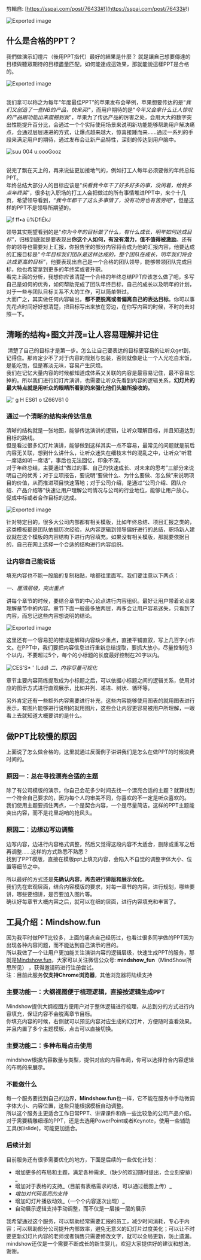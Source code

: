 剪輯自: [https://sspai.com/post/76433#!](https://sspai.com/post/76433#!)

![Exported image](Exported%20image%2020241106113142-0.jpeg)

## 什么是合格的PPT？

我們做演示幻燈片（後用PPT指代）最好的結果是什麼？ 就是讓自己想要傳達的目標與聽眾期待的目標盡量匹配，如何能達成這效果，那就能說這樣PPT是合格的。

![Exported image](Exported%20image%2020241106113144-1.jpeg)

   
我们拿可以称之为每年“年度最佳PPT”的苹果发布会举例，苹果想要传达的是“_我们又创造了一些NB的产品，快来买!_"，而用户期待的是“_今年又会拿什么让人惊叹的产品跟功能出来震撼到我_”，苹果为了传达产品的厉害之处，会用大大的数字突出性能提升百分比，会通过一个个实际使用场景来说明新功能能够帮助用户解决痛点，会通过层层递进的方式，让爆点越来越大，惊喜接踵而来……通过一系列的手段来满足用户的期待，通过发布会让新产品特性，深刻的传达到用户脑中。

![suu 004 u:oooGooz ](Exported%20image%2020241106113148-2.jpeg)

   
说完了飘在天上的，再来说些更加接地气的，例如打工人每年必须要做的年终总结PPT。  
年终总结大部分人的目标应该是“_快看我今年干了好多好多的事，没闲着，给我多点年终奖_”，很多初入职场的打工人会把做过的所有事情堆进PPT中，来个十几页，希望领导看到，“_我今年都干了这么多事情了，没有功劳也有苦劳吧_”，但是这样的PPT不是领导所期望的。

![f ff•a ü%DfiÉkJ ](Exported%20image%2020241106113150-3.jpeg)

领导其实期望看到的是“_你为今年的目标做了什么，有什么成长，明年如何达成目标”_，归根到底就是要表现出**你这个人如何，有没有潜力，值不值得被激励**。还有你的领导也需要对上汇报，你报告里的部分内容将会成为他的汇报内容，他要达成的汇报目标是“_今年目标我们团队是这样达成的，整个团队在成长，明年我们将会达成更高的目标”_，他要表现出自己是一个合格的团队领导，能够带领团队完成目标，他也希望拿到更多的年终奖或者升职。  
看完上面的分析，我想你应该清楚一个合格的年终总结PPT应该怎么做了吧，多写自己是如何的优秀，如何帮助完成了团队年终目标，自己的成长以及明年的计划，对于一些与团队目标关系不大的工作，可以简单带过。  
大而广之，其实做任何内容输出，**都不要脱离或者偏离自己的表达目标**。你可以事先花点时间好好想清楚，把目标写出来放在旁边，在你写内容的时候，不时的去对照一下。

## 清晰的结构+图文并茂=让人容易理解并记住

 清楚了自己的目标才是第一步。怎么让自己要表达的目标更容易的让听众get到，记得住。那肯定少不了对于内容的规划与包装，否则就像是让一个人光吃白米饭，是能吃饱，但是寡淡无味，容易产生厌烦。  
我们在记忆大量内容的时候都知道成体系又关联的内容是最容易记住，最不容易忘掉的。所以我们进行幻灯片演讲，也需要让听众先看到内容的逻辑关系，**幻灯片的最大特点就是用听众的眼睛所看到的来强化他们头脑所接收的。**

![' g H ES61 o tZ66V61 0 ](Exported%20image%2020241106113151-4.jpeg)

### 通过一个清晰的结构来传达信息

清晰的结构就是一张地图，能够传达演讲的逻辑，让听众理解目标，并且知道达到目标的路线。  
但是看过很多幻灯片演讲，能够做到这样其实一点不容易，最常见的问题就是前后内容无关联，想到什么讲什么，让听众迷失在细枝末节的混乱之中，让听众“听君一席话如听一席话”，事后也无法回忆，印象不深。  
对于年终总结，主要通过“做过的事、自己的快速成长、对未来的思考”三部分来说明自己的优秀；对于立项报告，要说明“要做什么、为什么要做、怎么做”来说明项目的价值，从而推进项目快速落地；对于公司介绍，是通过“公司介绍、团队介绍、产品介绍等”快速让用户理解公司情况与公司的行业地位，能够让用户放心，促成中标或者合作目标的达成。

![Exported image](Exported%20image%2020241106113153-5.jpeg)

针对特定目的，很多大公司内部都有相关模版，比如年终总结、项目汇报之类的，这类模板都是团队依据历次经验，从内容逻辑到领导偏好进行的总结，职场新人建议就在这个模板的内容结构下进行内容填充。如果没有相关模版，那就要依据目的，自己在网上选择一个合适的结构进行内容组织。

### 让内容自己能说话

填充内容也不能一股脑的复制粘贴，啥都往里面写。我们要注意以下两点：

_一、厘清层级，突出重点_

讲每个章节的时候，要结合章节的中心论点进行内容组织。最好让用户带着论点来理解章节中的内容。章节下面一般最多放两层，再多会让用户容易迷失，只看到了内容，而忘记这些内容想说明的结论。

![Exported image](Exported%20image%2020241106113154-6.jpeg)

这里还有一个容易犯的错误是解释内容缺少重点，直接平铺直叙，写上几百字小作文。在PPT中，我们要把内容信息进行重新总结提取，要抓大放小，尽量控制在3个以内，不要超过5个，每个的小标题的长度最好控制在20字以内。

![CES'S* ' (Ldd) ](Exported%20image%2020241106113156-7.jpeg) _二、内容尽量可视化_

章节主要内容简练提取成为小标题之后，可以依据小标题之间的逻辑关系，使用对应的图示方式进行直观展示，比如并列、递进、树状、循环等。

另外肯定还有一些额外内容需要进行补充，这些内容能够使用图表的就用图表进行表示，有图片能够进行说明的就用图片，这些会让内容更容易被用户所理解，一眼看上去就知道大概要讲的是什么。

## 做PPT比较慢的原因

上面说了怎么做合格的，这里就通过反面例子讲讲我们是怎么在做PPT的时候浪费时间的。

### 原因一：总在寻找漂亮合适的主题

除了有公司模版的演示，你自己会花多少时间去找一个漂亮合适的主题？就算找到一个符合自己要求的，因为每个人的审美不同，你喜欢的不一定是听众喜欢的。  
我们使用主题要抓住两点，一个是契合内容，一个是尽量简洁。这样的PPT主题能突出内容，而不是花里胡哨的抢风头。

### 原因二：边想边写边调整

边写内容，边进行内容格式调整，然后又觉得这段内容不太适合，删除或重写之后再调整……这样的方式熟悉不熟悉？  
找到了PPT模版，直接在模版ppt上填充内容，会陷入不自觉的调整字体大小、位置等细节之中。

所以最好的方式还是**先确认内容，再去进行排版和展示优化**。  
我们先在宏观层面，结合内容模版的要求，对每一章节的内容，进行规划，哪些要讲，哪些要细讲，是否要加入图片等。  
确认好每章节大概内容之后，就可以在细的层面，进行内容填充和丰富了。

## 工具介绍：Mindshow.fun

因为我平时做PPT比较多，上面的痛点自己经历过，也看过很多同学做的PPT因为出现各种内容问题，而不能达到自己演示的目的。  
所以我做了一个让用户更加能关注演讲内容的逻辑层级，快速生成PPT的服务，那就是[Mindshow.fun](https://sspai.com/link?target=https%3A%2F%2Fwww.mindshow.fun%2F)，大家可以关注微信公众号: **mindshow_fun**（MindShow所思所见） ，获得邀请码进行注册尝试。  
注：目前此服务**仅支持Chrome浏览器**，其他浏览器将陆续支持

### 主要功能一：大纲视图便于梳理逻辑，直接按逻辑生成PPT

Mindshow提供大纲视图方便用户对于整体逻辑进行梳理，从总到分的方式进行内容填充，保证内容不会脱离章节目标。  
你填充内容的时候，右侧就可以预览内容对应生成的幻灯片，方便随时查看效果。  
并且内置了多个主题模板，点击可以直接切换。

### 主要功能二：多种布局点击使用

mindshow根据内容数量与类型，提供对应的内容布局，你可以选择符合内容逻辑的布局的来展示。

### 不能做什么

每一个服务要找到自己的边界，**Mindshow.fun**也一样，它不能在服务中手动微调字体大小、内容位置，这些只能根据模板自动调整。  
所以这个服务主更适合工作日常PPT、讲课课件和做一些比较急的公司产品介绍。对于需要精雕细琢的PPT，还是去选用PowerPoint或者Keynote，使用一些辅助工具(如islide)，可能更加适合。

### 后续计划

目前服务还有很多需要优化的地方，下面是后续的一些优化计划：

- 增加更多的布局和主题，满足各种需求_（缺少的欢迎随时提出，会立刻安排）_
- 增加对于表格的支持_（目前有表格需求的话，可以通过截图上传）_
- _增加对代码高亮的支持_
- 增加幻灯片播放动效_（一个个内容逐次出现）_
- 自动展示逻辑支持手动调整，而不仅是一层接一层的展示

我希望通过这个服务，可以帮助经常需要汇报的员工，减少时间消耗，专心于内容；可以帮助部分公司提升内部效率，避免无意义的幻灯片过度美化；可以让不时要更新幻灯片内容的老师或者销售只需要修改文字，就可以全局更新，防止遗漏。  
mindshow还仅是一个需要不断成长的新生婴儿，欢迎大家提供好的建议和想法，谢谢。